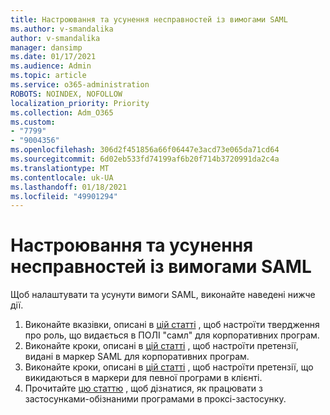 ```yaml
---
title: Настроювання та усунення несправностей із вимогами SAML
ms.author: v-smandalika
author: v-smandalika
manager: dansimp
ms.date: 01/17/2021
ms.audience: Admin
ms.topic: article
ms.service: o365-administration
ROBOTS: NOINDEX, NOFOLLOW
localization_priority: Priority
ms.collection: Adm_O365
ms.custom:
- "7799"
- "9004356"
ms.openlocfilehash: 306d2f451856a66f06447e3acd73e065da71cd64
ms.sourcegitcommit: 6d02eb533fd74199af6b20f714b3720991da2c4a
ms.translationtype: MT
ms.contentlocale: uk-UA
ms.lasthandoff: 01/18/2021
ms.locfileid: "49901294"
---
```

# <a name="configure-and-troubleshoot-saml-claims"></a>Настроювання та усунення несправностей із вимогами SAML

Щоб налаштувати та усунути вимоги SAML, виконайте наведені нижче дії.

1. Виконайте вказівки, описані в [цій статті](https://docs.microsoft.com/azure/active-directory/develop/active-directory-enterprise-app-role-management) , щоб настроїти твердження про роль, що видається в ПОЛІ "самл" для корпоративних програм.
2. Виконайте кроки, описані в [цій статті](https://docs.microsoft.com/azure/active-directory/develop/active-directory-saml-claims-customization) , щоб настроїти претензії, видані в маркер SAML для корпоративних програм.
3. Виконайте кроки, описані в [цій статті](https://docs.microsoft.com/azure/active-directory/develop/active-directory-claims-mapping) , щоб настроїти претензії, що викидаються в маркери для певної програми в клієнті.
4. Прочитайте [цю статтю](https://docs.microsoft.com/azure/active-directory/manage-apps/application-proxy-configure-for-claims-aware-applications) , щоб дізнатися, як працювати з застосунками-обізнаними програмами в проксі-застосунку.